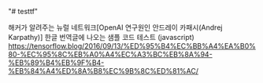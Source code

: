 "# testtf" 

해커가 알려주는 뉴럴 네트워크[OpenAI 연구원인 안드레이 카패시(Andrej Karpathy)] 한글 번역글에 나오는 샘플 코드 테스트 (javascript)
https://tensorflow.blog/2016/09/13/%ED%95%B4%EC%BB%A4%EA%B0%80-%EC%95%8C%EB%A0%A4%EC%A3%BC%EB%8A%94-%EB%89%B4%EB%9F%B4-%EB%84%A4%ED%8A%B8%EC%9B%8C%ED%81%AC/

